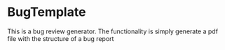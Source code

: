 # BugTemplate
This is a bug review generator. The functionality is simply generate a pdf file with the structure of a bug report
